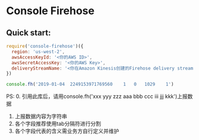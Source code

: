 # Console Firehose

## Quick start:
```javascript
require('console-firehose')({
  region: 'us-west-2',
  awsAccessKeyId: '<你的AWS ID>',
  awsSecretAccessKey: '<你的AWS Key>',
  deliveryStreamName: '<你在Amazon Kinesis创建的Firehose delivery stream名称>'
})

console.fh('2019-01-04	2249153971769560	1	0	1029	1')
```

PS:
0. 引用此库后，请用console.fh('xxx yyy zzz aaa bbb ccc iii jjj kkk')上报数据
1. 上报数据内容为字符串
2. 各个字段推荐使用tab分隔符进行分割
3. 各个字段代表的含义需业务方自行定义并维护